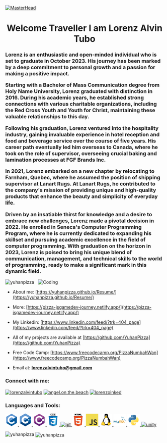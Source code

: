 [![MasterHead](https://64.media.tumblr.com/c5543874b9cbe98da1d20945a45e989b/tumblr_o5a5r9Z9O71tvppquo1_r1_1280.gifv)](https://lorenzalvintubo-resume.netlify.app)

<h1 align="center">Welcome Traveller I am Lorenz Alvin Tubo</h1>
<h3 align="left">Lorenz is an enthusiastic and open-minded individual who is set to graduate in October 2023. His journey has been marked by a deep commitment to personal growth and a passion for making a positive impact.

Starting with a Bachelor of Mass Communication degree from Holy Name University, Lorenz graduated with distinction in 2016. During his academic years, he established strong connections with various charitable organizations, including the Red Cross Youth and Youth for Christ, maintaining these valuable relationships to this day.

Following his graduation, Lorenz ventured into the hospitality industry, gaining invaluable experience in hotel reception and food and beverage service over the course of five years. His career path eventually led him overseas to Canada, where he took on the role of supervisor, overseeing crucial baking and lamination processes at FGF Brands Inc.

In 2021, Lorenz embarked on a new chapter by relocating to Farnham, Quebec, where he assumed the position of shipping supervisor at Lanart Rugs. At Lanart Rugs, he contributed to the company's mission of providing unique and high-quality products that enhance the beauty and simplicity of everyday life.

Driven by an insatiable thirst for knowledge and a desire to embrace new challenges, Lorenz made a pivotal decision in 2022. He enrolled in Seneca's Computer Programming Program, where he is currently dedicated to expanding his skillset and pursuing academic excellence in the field of computer programming. With graduation on the horizon in 2023, Lorenz is poised to bring his unique blend of communication, management, and technical skills to the world of programming, ready to make a significant mark in this dynamic field.</h3>
<img align="right" alt="Coding" width="400" src="https://i.pinimg.com/originals/e8/f4/53/e8f453469a3ec97ecd354df465d73913.gif">
<p align="left"> <img src="https://komarev.com/ghpvc/?username=yuhanpizza&label=Profile%20views&color=0e75b6&style=flat" alt="yuhanpizza" /> </p>

- About me: [https://yuhanpizza.github.io/Resume/](https://yuhanpizza.github.io/Resume/)

- More: [https://pizza-jsgamedev-journey.netlify.app/](https://pizza-jsgamedev-journey.netlify.app/)

- My Linkedin: [https://www.linkedin.com/feed/?trk=404_page](https://www.linkedin.com/feed/?trk=404_page)

- All of my projects are available at [https://github.com/YuhanPizza](https://github.com/YuhanPizza)

- Free Code Camp: [https://www.freecodecamp.org/PizzaNumbahWan](https://www.freecodecamp.org/PizzaNumbahWan)

- Email at: **lorenzalvintubo@gmail.com**

<h3 align="left">Connect with me:</h3>
<p align="left">
<a href="https://linkedin.com/in/lorenzalvintubo" target="blank"><img align="center" src="https://raw.githubusercontent.com/rahuldkjain/github-profile-readme-generator/master/src/images/icons/Social/linked-in-alt.svg" alt="lorenzalvintubo" height="30" width="40" /></a>
<a href="https://fb.com/angel.on.the.beach" target="blank"><img align="center" src="https://raw.githubusercontent.com/rahuldkjain/github-profile-readme-generator/master/src/images/icons/Social/facebook.svg" alt="angel.on.the.beach" height="30" width="40" /></a>
<a href="https://instagram.com/lorenzoinked" target="blank"><img align="center" src="https://raw.githubusercontent.com/rahuldkjain/github-profile-readme-generator/master/src/images/icons/Social/instagram.svg" alt="lorenzoinked" height="30" width="40" /></a>
</p>

<h3 align="left">Languages and Tools:</h3>
<p align="left"> <a href="https://www.cprogramming.com/" target="_blank" rel="noreferrer"> <img src="https://raw.githubusercontent.com/devicons/devicon/master/icons/c/c-original.svg" alt="c" width="40" height="40"/> </a> <a href="https://www.w3schools.com/cpp/" target="_blank" rel="noreferrer"> <img src="https://raw.githubusercontent.com/devicons/devicon/master/icons/cplusplus/cplusplus-original.svg" alt="cplusplus" width="40" height="40"/> </a> <a href="https://www.w3schools.com/cs/" target="_blank" rel="noreferrer"> <img src="https://raw.githubusercontent.com/devicons/devicon/master/icons/csharp/csharp-original.svg" alt="csharp" width="40" height="40"/> </a> <a href="https://www.w3schools.com/css/" target="_blank" rel="noreferrer"> <img src="https://raw.githubusercontent.com/devicons/devicon/master/icons/css3/css3-original-wordmark.svg" alt="css3" width="40" height="40"/> </a> <a href="https://git-scm.com/" target="_blank" rel="noreferrer"> <img src="https://www.vectorlogo.zone/logos/git-scm/git-scm-icon.svg" alt="git" width="40" height="40"/> </a> <a href="https://www.w3.org/html/" target="_blank" rel="noreferrer"> <img src="https://raw.githubusercontent.com/devicons/devicon/master/icons/html5/html5-original-wordmark.svg" alt="html5" width="40" height="40"/> </a> <a href="https://developer.mozilla.org/en-US/docs/Web/JavaScript" target="_blank" rel="noreferrer"> <img src="https://raw.githubusercontent.com/devicons/devicon/master/icons/javascript/javascript-original.svg" alt="javascript" width="40" height="40"/> </a> <a href="https://www.linux.org/" target="_blank" rel="noreferrer"> <img src="https://raw.githubusercontent.com/devicons/devicon/master/icons/linux/linux-original.svg" alt="linux" width="40" height="40"/> </a> <a href="https://www.mysql.com/" target="_blank" rel="noreferrer"> <img src="https://raw.githubusercontent.com/devicons/devicon/master/icons/mysql/mysql-original-wordmark.svg" alt="mysql" width="40" height="40"/> </a> <a href="https://www.python.org" target="_blank" rel="noreferrer"> <img src="https://raw.githubusercontent.com/devicons/devicon/master/icons/python/python-original.svg" alt="python" width="40" height="40"/> </a> <a href="https://unity.com/" target="_blank" rel="noreferrer"> <img src="https://www.vectorlogo.zone/logos/unity3d/unity3d-icon.svg" alt="unity" width="40" height="40"/> </a> </p>

<p><img align="left" src="https://github-readme-stats.vercel.app/api/top-langs?username=yuhanpizza&show_icons=true&locale=en&layout=compact" alt="yuhanpizza" /></p>

<p>&nbsp;<img align="center" src="https://github-readme-stats.vercel.app/api?username=yuhanpizza&show_icons=true&locale=en" alt="yuhanpizza" /></p>
